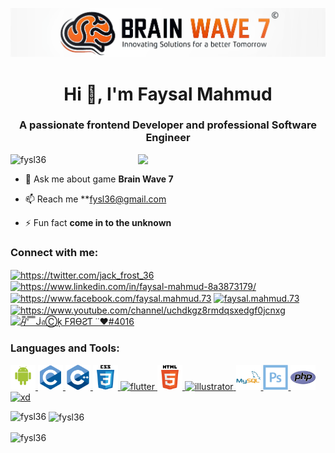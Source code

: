 ![logo](https://github.com/Fysl36/Fysl36/blob/main/BRAIN-WAVE-7-Final%2012.png)

<h1 align="center">Hi 👋, I'm Faysal Mahmud</h1>
<h3 align="center">A passionate frontend Developer and professional Software Engineer</h3>

<img align="right" al="coading" width="300" src="https://user-images.githubusercontent.com/55389276/140866485-8fb1c876-9a8f-4d6a-98dc-08c4981eaf70.gif">

<p align="left"> <img src="https://komarev.com/ghpvc/?username=fysl36&label=Profile%20views&color=0e75b6&style=flat" alt="fysl36" /> </p>

- 💬 Ask me about game **Brain Wave 7**

- 📫 Reach me **fysl36@gmail.com

- ⚡ Fun fact **come in to the unknown**

<h3 align="left">Connect with me:</h3>
<p align="left">
<a href="https://twitter.com/https://twitter.com/jack_frost_36" target="blank"><img align="center" src="https://raw.githubusercontent.com/rahuldkjain/github-profile-readme-generator/master/src/images/icons/Social/twitter.svg" alt="https://twitter.com/jack_frost_36" height="30" width="40" /></a>
<a href="https://linkedin.com/in/https://www.linkedin.com/in/faysal-mahmud-8a3873179/" target="blank"><img align="center" src="https://raw.githubusercontent.com/rahuldkjain/github-profile-readme-generator/master/src/images/icons/Social/linked-in-alt.svg" alt="https://www.linkedin.com/in/faysal-mahmud-8a3873179/" height="30" width="40" /></a>
<a href="https://fb.com/https://www.facebook.com/faysal.mahmud.73" target="blank"><img align="center" src="https://raw.githubusercontent.com/rahuldkjain/github-profile-readme-generator/master/src/images/icons/Social/facebook.svg" alt="https://www.facebook.com/faysal.mahmud.73" height="30" width="40" /></a>
<a href="https://instagram.com/faysal.mahmud.73" target="blank"><img align="center" src="https://raw.githubusercontent.com/rahuldkjain/github-profile-readme-generator/master/src/images/icons/Social/instagram.svg" alt="faysal.mahmud.73" height="30" width="40" /></a>
<a href="https://www.youtube.com/c/https://www.youtube.com/channel/uchdkgz8rmdqsxedgf0jcnxg" target="blank"><img align="center" src="https://raw.githubusercontent.com/rahuldkjain/github-profile-readme-generator/master/src/images/icons/Social/youtube.svg" alt="https://www.youtube.com/channel/uchdkgz8rmdqsxedgf0jcnxg" height="30" width="40" /></a>
<a href="https://discord.gg//̵̿̿/'̿̿ ̿̿ ̿̿ ᒎ𝔞Ⓒķ FЯӨƧƬ ˙˙❤#4016" target="blank"><img align="center" src="https://raw.githubusercontent.com/rahuldkjain/github-profile-readme-generator/master/src/images/icons/Social/discord.svg" alt="/̵̿̿/'̿̿ ̿̿ ̿̿ ᒎ𝔞Ⓒķ FЯӨƧƬ ˙˙❤#4016" height="30" width="40" /></a>
</p>

<h3 align="left">Languages and Tools:</h3>
<p align="left"> <a href="https://developer.android.com" target="_blank" rel="noreferrer"> <img src="https://raw.githubusercontent.com/devicons/devicon/master/icons/android/android-original-wordmark.svg" alt="android" width="40" height="40"/> </a> <a href="https://www.cprogramming.com/" target="_blank" rel="noreferrer"> <img src="https://raw.githubusercontent.com/devicons/devicon/master/icons/c/c-original.svg" alt="c" width="40" height="40"/> </a> <a href="https://www.w3schools.com/cpp/" target="_blank" rel="noreferrer"> <img src="https://raw.githubusercontent.com/devicons/devicon/master/icons/cplusplus/cplusplus-original.svg" alt="cplusplus" width="40" height="40"/> </a> <a href="https://www.w3schools.com/css/" target="_blank" rel="noreferrer"> <img src="https://raw.githubusercontent.com/devicons/devicon/master/icons/css3/css3-original-wordmark.svg" alt="css3" width="40" height="40"/> </a> <a href="https://flutter.dev" target="_blank" rel="noreferrer"> <img src="https://www.vectorlogo.zone/logos/flutterio/flutterio-icon.svg" alt="flutter" width="40" height="40"/> </a> <a href="https://www.w3.org/html/" target="_blank" rel="noreferrer"> <img src="https://raw.githubusercontent.com/devicons/devicon/master/icons/html5/html5-original-wordmark.svg" alt="html5" width="40" height="40"/> </a> <a href="https://www.adobe.com/in/products/illustrator.html" target="_blank" rel="noreferrer"> <img src="https://www.vectorlogo.zone/logos/adobe_illustrator/adobe_illustrator-icon.svg" alt="illustrator" width="40" height="40"/> </a> <a href="https://www.mysql.com/" target="_blank" rel="noreferrer"> <img src="https://raw.githubusercontent.com/devicons/devicon/master/icons/mysql/mysql-original-wordmark.svg" alt="mysql" width="40" height="40"/> </a> <a href="https://www.photoshop.com/en" target="_blank" rel="noreferrer"> <img src="https://raw.githubusercontent.com/devicons/devicon/master/icons/photoshop/photoshop-line.svg" alt="photoshop" width="40" height="40"/> </a> <a href="https://www.php.net" target="_blank" rel="noreferrer"> <img src="https://raw.githubusercontent.com/devicons/devicon/master/icons/php/php-original.svg" alt="php" width="40" height="40"/> </a> <a href="https://www.adobe.com/products/xd.html" target="_blank" rel="noreferrer"> <img src="https://cdn.worldvectorlogo.com/logos/adobe-xd.svg" alt="xd" width="40" height="40"/> </a> </p>

<p><img align="left" src="https://github-readme-stats.vercel.app/api/top-langs?username=fysl36&show_icons=true&locale=en&layout=compact" alt="fysl36" /></p>

<p>&nbsp;<img align="center" src="https://github-readme-stats.vercel.app/api?username=fysl36&show_icons=true&locale=en" alt="fysl36" /></p>

<p><img align="center" src="https://github-readme-streak-stats.herokuapp.com/?user=fysl36&" alt="fysl36" /></p>
